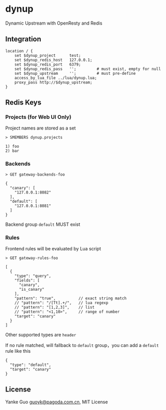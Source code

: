 # dynup

Dynamic Upstream with OpenResty and Redis

## Integration

```nginx
location / {
    set $dynup_project      test;
    set $dynup_redis_host   127.0.0.1;
    set $dynup_redis_port   6379;
    set $dynup_redis_pass   '';         # must exist, empty for null
    set $dynup_upstream     '';         # must pre-define
    access_by_lua_file ../lua/dynup.lua;
    proxy_pass http://$dynup_upstream;
}
```

## Redis Keys

### Projects (for Web UI Only)

Project names are stored as a set

```plain
> SMEMBERS dynup.projects

1) foo
2) bar
```

### Backends

```plain
> GET gateway-backends-foo

{
  "canary": [
    "127.0.0.1:8082"
  ],
  "default": [
    "127.0.0.1:8081"
  ]
}
```

Backend group `default` MUST exist

### Rules

Frontend rules will be evaluated by Lua script

```plain
> GET gateway-rules-foo

[
  {
    "type": "query",
    "fields": [
      "canary",
      "is_canary"
    ],
    "pattern": "true",          // exact string match
    // "pattern": "/[Tt].+/",   // lua regexp
    // "pattern": "[1,2,3]",    // list
    // "pattern": "<1,10>",     // range of number
    "target": "canary"
  }
]
```

Other supported types are `header`

If no rule matched, will fallback to `default` group，you can add a `default` rule like this

```plain
{
  "type": "default",
  "target": "canary"
}
```

## License

Yanke Guo <guoyk@pagoda.com.cn>, MIT License
